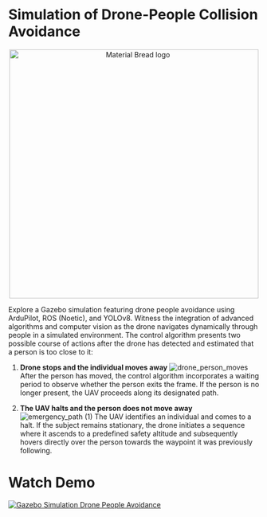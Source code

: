 # Simulation of Drone-People Collision Avoidance

<p align="center">
    <img width="500" src="https://github.com/eddyev00/simulation_collision_avoidance/assets/155014106/d9c6035c-3f43-4cb9-946f-a744522bd573" alt="Material Bread logo">
</p>

Explore a Gazebo simulation featuring drone people avoidance using ArduPilot, ROS (Noetic), and YOLOv8. Witness the integration of advanced algorithms and computer vision as the drone navigates dynamically through people in a simulated environment. The control algorithm presents two possible course of actions after the drone has detected and estimated that a person is too close to it:

1. **Drone stops and the individual moves away**
![drone_person_moves](https://github.com/eddyev00/simulation_collision_avoidance/assets/155014106/a992617a-187b-40eb-8d5c-d5b3649b2e8c )
After the person has moved, the control algorithm incorporates a waiting period to observe whether the person exits the frame. If the person is no longer present, the UAV proceeds along its designated path.

2. **The UAV halts and the person does not move away**
![emergency_path (1)](https://github.com/eddyev00/simulation_collision_avoidance/assets/155014106/3421b3bd-9860-425d-bf0a-33f3b381fc19)
The UAV identifies an individual and comes to a halt. If the subject remains stationary, the drone initiates a sequence where it ascends to a predefined safety altitude and subsequently hovers directly over the person towards the waypoint it was previously following.


# Watch Demo

[![Gazebo Simulation Drone People Avoidance](http://img.youtube.com/vi/eclh6aU6Ip8/0.jpg)](https://youtu.be/eclh6aU6Ip8?si=TmuFmULtceWwwfze)
